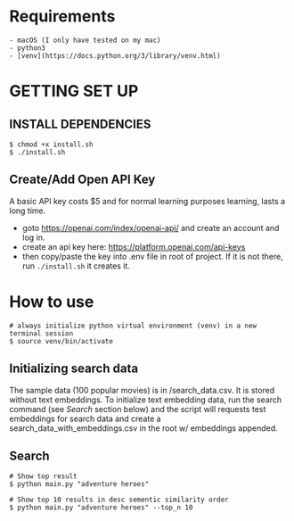 # Requirements
```
- macOS (I only have tested on my mac)
- python3 
- [venv](https://docs.python.org/3/library/venv.html) 
```

# GETTING SET UP

## INSTALL DEPENDENCIES

```
$ chmod +x install.sh
$ ./install.sh
```

## Create/Add Open API Key

A basic API key costs $5 and for normal learning purposes learning, lasts a long time. 

- goto https://openai.com/index/openai-api/ and create an account and log in.
- create an api key here: https://platform.openai.com/api-keys
- then copy/paste the key into .env file in root of project. If it is not there, run `./install.sh` it creates it. 

# How to use

```
# always initialize python virtual environment (venv) in a new terminal session
$ source venv/bin/activate
```

## Initializing search data

The sample data (100 popular movies) is in /search_data.csv. It is stored without text embeddings. 
To initialize text embedding data, run the search command (see *Search* section below) and the 
script will requests test embeddings for search data and create a search_data_with_embeddings.csv
in the root w/ embeddings appended.

## Search

```
# Show top result
$ python main.py "adventure heroes"

# Show top 10 results in desc sementic similarity order
$ python main.py "adventure heroes" --top_n 10

```


